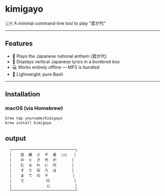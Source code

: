 # kimigayo

🇯🇵 A minimal command-line tool to play "君が代"

---

## Features

- 🎵 Plays the Japanese national anthem (君が代)
- 🧱 Displays vertical Japanese lyrics in a bordered box
- 💻 Works entirely offline — MP3 is bundled
- 🐚 Lightweight: pure Bash

---

## Installation

### macOS (via Homebrew)

```sh
brew tap yourname/kimigayo
brew install kimigayo
```

## output

```output
  ┌─────────────────────────────┐
  │    苔  巌  さ  千  君  🇯🇵   │
  │    の  と  ざ  代  が       │
  │    む  な  れ  に  代       │
  │    す  り  石  八  は       │
  │    ま  て  の  千           │
  │    で          代           │
  │                に           │
  └─────────────────────────────┘
```
